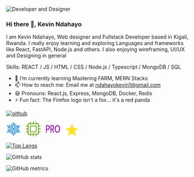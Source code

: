 ![Developer and Designer](https://user-images.githubusercontent.com/89461855/161239866-ca0f273f-e4ce-4d55-9fdf-d40682c3b28c.jpg)

### Hi there 👋, Kevin Ndahayo
I am Kevin Ndahayo, Web designer and Fullstack Developer based in Kigali, Rwanda. I really enjoy learning and exploring Languages and frameworks like React, FastAPI, Node.js and others. I also enjoying wireframing, UI/UX and Designing in general 

Skills: REACT / JS / HTML / CSS / Node.js / Typescript / MongoDB / SQL 

- 🌱 I’m currently learning Mastering FARM, MERN Stacks 
- 📫 How to reach me: Email me at ndahayokevin1@gmail.com 
- 😄 Pronouns: React.js, Express, MongoDB, Docker, Redis 
- ⚡ Fun fact: The Firefox logo isn't a fox… it's a red panda 


[<img src='https://cdn.jsdelivr.net/npm/simple-icons@3.0.1/icons/github.svg' alt='github' height='40'>](https://github.com/kevinNdahayo)  

<a href='https://archiveprogram.github.com/'><img src='https://raw.githubusercontent.com/acervenky/animated-github-badges/master/assets/acbadge.gif' width='40' height='40'></a> <a href='https://docs.github.com/en/developers'><img src='https://raw.githubusercontent.com/acervenky/animated-github-badges/master/assets/devbadge.gif' width='40' height='40'></a> <a href='https://github.com/pricing'><img src='https://raw.githubusercontent.com/acervenky/animated-github-badges/master/assets/pro.gif' width='40' height='40'></a> <a href='https://stars.github.com/'><img src='https://raw.githubusercontent.com/acervenky/animated-github-badges/master/assets/starbadge.gif' width='35' height='35'></a> 


[![Top Langs](https://github-readme-stats.vercel.app/api/top-langs/?username=kevinNdahayo)](https://github.com/anuraghazra/github-readme-stats)

![GitHub stats](https://github-readme-stats.vercel.app/api?username=kevinNdahayo&show_icons=true)  

![GitHub metrics](https://metrics.lecoq.io/kevinNdahayo)  

